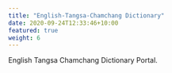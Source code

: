 ```yaml
---
title: "English-Tangsa-Chamchang Dictionary"
date: 2020-09-24T12:33:46+10:00
featured: true
weight: 6
---
```


English Tangsa Chamchang Dictionary Portal.
